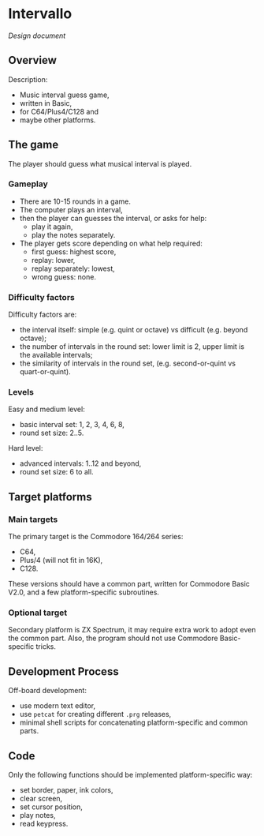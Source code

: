 # Intervallo

*Design document*

## Overview

Description:
- Music interval guess game,
- written in Basic,
- for C64/Plus4/C128 and
- maybe other platforms.

## The game

The player should guess
what musical interval is played.

### Gameplay

- There are 10-15 rounds in a game.
- The computer plays an interval,
- then the player can guesses the interval,
  or asks for help:
  - play it again,
  - play the notes separately.
- The player gets score 
  depending on what help required:
  - first guess: highest score,
  - replay: lower,
  - replay separately: lowest,
  - wrong guess: none.

### Difficulty factors

Difficulty factors are:
- the interval itself:
  simple (e.g. quint or octave) vs
  difficult (e.g. beyond octave);
- the number of intervals 
  in the round set:
  lower limit is 2,
  upper limit is the available intervals;
- the similarity of intervals
  in the round set,
  (e.g. second-or-quint vs
  quart-or-quint).

### Levels 

Easy and medium level:
- basic interval set: 1, 2, 3, 4, 6, 8,
- round set size: 2..5.

Hard level:
- advanced intervals: 1..12 and beyond,
- round set size: 6 to all.

## Target platforms

### Main targets

The primary target is the 
Commodore 164/264 series:
- C64,
- Plus/4 (will not fit in 16K),
- C128.

These versions should have
a common part,
written for Commodore Basic V2.0,
and a few platform-specific subroutines.

### Optional target

Secondary platform is ZX Spectrum,
it may require extra work to adopt
even the common part.
Also, 
the program should not use
Commodore Basic-specific tricks.

## Development Process

Off-board development:
- use modern text editor,
- use `petcat` for creating 
  different `.prg` releases,
- minimal shell scripts for
  concatenating platform-specific
  and common parts.

## Code

Only the following functions should be
implemented platform-specific way:
- set border, paper, ink colors,
- clear screen,
- set cursor position,
- play notes,
- read keypress.
